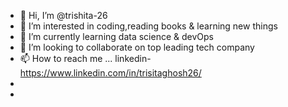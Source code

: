 - 👋 Hi, I’m @trishita-26
- 👀 I’m interested in coding,reading books & learning new things
- 🌱 I’m currently learning data science & devOps
- 💞️ I’m looking to collaborate on top leading tech company
- 📫 How to reach me ... linkedin-https://www.linkedin.com/in/trisitaghosh26/
- 
- 

<!---
trishita-26/trishita-26 is a ✨ special ✨ repository because its `README.md` appears on your GitHub profile.
You can click the Preview link to take a look at your changes.
--->
